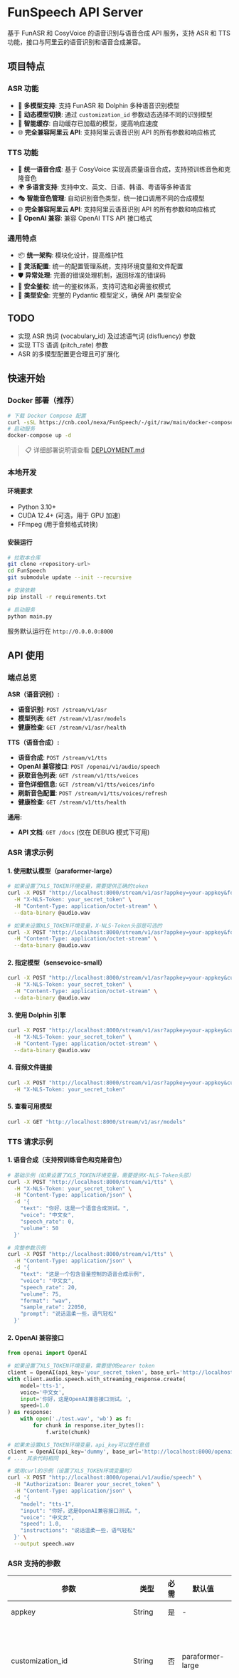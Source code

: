# FunSpeech API Server

基于 FunASR 和 CosyVoice 的语音识别与语音合成 API 服务，支持 ASR 和 TTS 功能，接口与阿里云的语音识别和语音合成兼容。

## 项目特点

### ASR 功能

- 🚀 **多模型支持**: 支持 FunASR 和 Dolphin 多种语音识别模型
- 🔄 **动态模型切换**: 通过 `customization_id` 参数动态选择不同的识别模型
- 💾 **智能缓存**: 自动缓存已加载的模型，提高响应速度
- 🌐 **完全兼容阿里云 API**: 支持阿里云语音识别 API 的所有参数和响应格式

### TTS 功能

- 🎵 **统一语音合成**: 基于 CosyVoice 实现高质量语音合成，支持预训练音色和克隆音色
- 🌍 **多语言支持**: 支持中文、英文、日语、韩语、粤语等多种语言
- 🎭 **智能音色管理**: 自动识别音色类型，统一接口调用不同的合成模型
- 🌐 **完全兼容阿里云 API**: 支持阿里云语音识别 API 的所有参数和响应格式
- 🔗 **OpenAI 兼容**: 兼容 OpenAI TTS API 接口格式

### 通用特点

- 📦 **统一架构**: 模块化设计，提高维护性
- 🔧 **灵活配置**: 统一的配置管理系统，支持环境变量和文件配置
- 🛡️ **异常处理**: 完善的错误处理机制，返回标准的错误码
- 🔐 **安全鉴权**: 统一的鉴权体系，支持可选和必需鉴权模式
- 📝 **类型安全**: 完整的 Pydantic 模型定义，确保 API 类型安全

## TODO

- 实现 ASR 热词 (vocabulary_id) 及过滤语气词 (disfluency) 参数
- 实现 TTS 语调 (pitch_rate) 参数
- ASR 的多模型配置更合理且可扩展化

## 快速开始

### Docker 部署（推荐）

```bash
# 下载 Docker Compose 配置
curl -sSL https://cnb.cool/nexa/FunSpeech/-/git/raw/main/docker-compose.yml -o docker-compose.yml
# 启动服务
docker-compose up -d
```

> 📋 详细部署说明请查看 [DEPLOYMENT.md](./DEPLOYMENT.md)

### 本地开发

#### 环境要求

- Python 3.10+
- CUDA 12.4+ (可选，用于 GPU 加速)
- FFmpeg (用于音频格式转换)

#### 安装运行

```bash
# 拉取本仓库
git clone <repository-url>
cd FunSpeech
git submodule update --init --recursive

# 安装依赖
pip install -r requirements.txt

# 启动服务
python main.py
```

服务默认运行在 `http://0.0.0.0:8000`

## API 使用

### 端点总览

**ASR（语音识别）:**

- **语音识别**: `POST /stream/v1/asr`
- **模型列表**: `GET /stream/v1/asr/models`
- **健康检查**: `GET /stream/v1/asr/health`

**TTS（语音合成）:**

- **语音合成**: `POST /stream/v1/tts`
- **OpenAI 兼容接口**: `POST /openai/v1/audio/speech`
- **获取音色列表**: `GET /stream/v1/tts/voices`
- **音色详细信息**: `GET /stream/v1/tts/voices/info`
- **刷新音色配置**: `POST /stream/v1/tts/voices/refresh`
- **健康检查**: `GET /stream/v1/tts/health`

**通用:**

- **API 文档**: `GET /docs` (仅在 DEBUG 模式下可用)

### ASR 请求示例

#### 1. 使用默认模型（paraformer-large）

```bash
# 如果设置了XLS_TOKEN环境变量，需要提供正确的token
curl -X POST "http://localhost:8000/stream/v1/asr?appkey=your-appkey&format=wav&sample_rate=16000&enable_punctuation_prediction=true" \
  -H "X-NLS-Token: your_secret_token" \
  -H "Content-Type: application/octet-stream" \
  --data-binary @audio.wav

# 如果未设置XLS_TOKEN环境变量，X-NLS-Token头部是可选的
curl -X POST "http://localhost:8000/stream/v1/asr?appkey=your-appkey&format=wav&sample_rate=16000" \
  -H "Content-Type: application/octet-stream" \
  --data-binary @audio.wav
```

#### 2. 指定模型（sensevoice-small）

```bash
curl -X POST "http://localhost:8000/stream/v1/asr?appkey=your-appkey&customization_id=sensevoice-small&format=wav" \
  -H "X-NLS-Token: your_secret_token" \
  -H "Content-Type: application/octet-stream" \
  --data-binary @audio.wav
```

#### 3. 使用 Dolphin 引擎

```bash
curl -X POST "http://localhost:8000/stream/v1/asr?appkey=your-appkey&customization_id=dolphin-small&dolphin_lang_sym=zh&dolphin_region_sym=BEIJING" \
  -H "X-NLS-Token: your_secret_token" \
  -H "Content-Type: application/octet-stream" \
  --data-binary @audio.wav
```

#### 4. 音频文件链接

```bash
curl -X POST "http://localhost:8000/stream/v1/asr?appkey=your-appkey&customization_id=dolphin-small&audio_address=https://example.com/audio.wav" \
  -H "X-NLS-Token: your_secret_token"
```

#### 5. 查看可用模型

```bash
curl -X GET "http://localhost:8000/stream/v1/asr/models"
```

### TTS 请求示例

#### 1. 语音合成（支持预训练音色和克隆音色）

```bash
# 基础示例（如果设置了XLS_TOKEN环境变量，需要提供X-NLS-Token头部）
curl -X POST "http://localhost:8000/stream/v1/tts" \
  -H "X-NLS-Token: your_secret_token" \
  -H "Content-Type: application/json" \
  -d '{
    "text": "你好，这是一个语音合成测试。",
    "voice": "中文女",
    "speech_rate": 0,
    "volume": 50
  }'

# 完整参数示例
curl -X POST "http://localhost:8000/stream/v1/tts" \
  -H "Content-Type: application/json" \
  -d '{
    "text": "这是一个包含音量控制的语音合成示例",
    "voice": "中文女",
    "speech_rate": 20,
    "volume": 75,
    "format": "wav",
    "sample_rate": 22050,
    "prompt": "说话温柔一些，语气轻松"
  }'
```

#### 2. OpenAI 兼容接口

```python
from openai import OpenAI

# 如果设置了XLS_TOKEN环境变量，需要提供Bearer token
client = OpenAI(api_key='your_secret_token', base_url='http://localhost:8000/openai/v1')
with client.audio.speech.with_streaming_response.create(
    model='tts-1',
    voice='中文女',
    input='你好，这是OpenAI兼容接口测试。',
    speed=1.0
) as response:
    with open('./test.wav', 'wb') as f:
        for chunk in response.iter_bytes():
            f.write(chunk)

# 如果未设置XLS_TOKEN环境变量，api_key可以是任意值
client = OpenAI(api_key='dummy', base_url='http://localhost:8000/openai/v1')
# ... 其余代码相同
```

```bash
# 使用curl的示例（设置了XLS_TOKEN环境变量时）
curl -X POST "http://localhost:8000/openai/v1/audio/speech" \
  -H "Authorization: Bearer your_secret_token" \
  -H "Content-Type: application/json" \
  -d '{
    "model": "tts-1",
    "input": "你好，这是OpenAI兼容接口测试。",
    "voice": "中文女",
    "speed": 1.0,
    "instructions": "说话温柔一些，语气轻松"
  }' \
  --output speech.wav
```

### ASR 支持的参数

| 参数                              | 类型    | 必需 | 默认值           | 描述                                                            |
| --------------------------------- | ------- | ---- | ---------------- | --------------------------------------------------------------- |
| appkey                            | String  | 是   | -                | 应用 Appkey                                                     |
| customization_id                  | String  | 否   | paraformer-large | ASR 模型 ID，可通过 /models 接口查看可用模型                    |
| format                            | String  | 否   | -                | 音频格式 (pcm, wav, opus, speex, amr, mp3, aac, m4a, flac, ogg) |
| sample_rate                       | Integer | 否   | 16000            | 音频采样率 (8000, 16000, 22050, 44100, 48000)                   |
| vocabulary_id                     | String  | 否   | -                | 热词表 (待实现) ID                                              |
| enable_punctuation_prediction     | Boolean | 否   | false            | 是否添加标点                                                    |
| enable_inverse_text_normalization | Boolean | 否   | false            | 中文数字转阿拉伯数字                                            |
| enable_voice_detection            | Boolean | 否   | false            | 是否启用语音检测                                                |
| disfluency                        | Boolean | 否   | false            | 过滤语气 (待实现) 词                                            |
| audio_address                     | String  | 否   | -                | 音频文件下载链接                                                |
| dolphin_lang_sym                  | String  | 否   | zh               | Dolphin 引擎语言符号                                            |
| dolphin_region_sym                | String  | 否   | SHANGHAI         | Dolphin 引擎区域符号                                            |

### TTS 支持的参数

#### 语音合成 (`/stream/v1/tts`)

| 参数        | 类型    | 必需 | 描述                                                                |
| ----------- | ------- | ---- | ------------------------------------------------------------------- |
| text        | String  | 是   | 待合成的文本                                                        |
| format      | String  | 否   | 音频编码格式 (pcm, wav, opus, speex, amr, mp3, aac, m4a, flac, ogg) |
| sample_rate | Integer | 否   | 音频采样率 (8000, 16000, 22050, 44100, 48000)                       |
| voice       | String  | 否   | 音色名称，支持预训练音色（中文女、中文男等）和克隆音色              |
| speech_rate | Float   | 否   | 语速 (-500~500，0 为正常语速，负值为减速，正值为加速)               |
| volume      | Integer | 否   | 音量大小 (0~100，默认值 50)                                         |
| prompt      | String  | 否   | 音色指导文本，用于指导 TTS 模型的音色生成风格                       |

**预训练音色**: 中文女, 中文男, 日语男, 粤语女, 英文女, 英文男, 韩语女  
**克隆音色**: 通过音色管理工具添加的自定义音色

#### OpenAI 兼容接口 (`/openai/v1/audio/speech`)

| 参数            | 类型   | 必需 | 描述                              |
| --------------- | ------ | ---- | --------------------------------- |
| input           | String | 是   | 待合成的文本                      |
| voice           | String | 是   | 音色名称或参考音频路径            |
| speed           | Float  | 否   | 语速 (0.5-2.0)                    |
| model           | String | 否   | 模型名称 (兼容参数，固定为 tts-1) |
| response_format | String | 否   | 响应格式 (固定为 wav)             |
| instructions    | String | 否   | 音色指导文本，等同于 prompt 参数  |

### 支持的音色列表

#### 预训练音色（内置）

- **中文女**: 温柔甜美的中文女性音色
- **中文男**: 深沉稳重的中文男性音色
- **英文女**: 清晰自然的英文女性音色
- **英文男**: 低沉磁性的英文男性音色
- **日语男**: 标准的日语男性音色
- **韩语女**: 清新可爱的韩语女性音色
- **粤语女**: 地道的粤语女性音色

#### 克隆音色（可扩展）

克隆音色需要通过音色管理工具添加，步骤如下：

1. **准备音频和文本文件**：将参考音频文件（`.wav`）和对应的文本文件（`.txt`）放在 `app/services/tts/clone/` 目录下
2. **运行音色管理工具**：`python -m app.services.tts.clone.voice_manager --add <音色名称>`
3. **验证音色可用性**：`GET /stream/v1/tts/voices` 查看音色列表

**注意**：音色名称不能与预训练音色重名，音频文件建议长度为 3-15 秒，音质清晰无噪音。

### Prompt/Instructions 参数说明

#### 功能说明

`prompt`（常规接口）和 `instructions`（OpenAI 兼容接口）参数用于指导 TTS 模型的音色生成风格，两者功能完全相同。

> ⚠️ 目前该参数仅能适用于 **克隆音色**（CosyVoice2），预设音色（SFT）不适用。

#### 使用场景

- **情感控制**: "说话温柔一些" / "语气激动一些" / "说话轻松随意"
- **语速节奏**: "说话慢一点" / "说话节奏明快一些"
- **语调风格**: "用播音腔" / "用朗读的语调" / "像讲故事一样"
- **音色特点**: "声音低沉一些" / "声音甜美一些"

#### 使用建议

1. **简洁明确**: 指导文本应简洁明确，避免过于复杂的描述
2. **中文描述**: 推荐使用中文描述，效果更好
3. **合理长度**: 建议控制在 50 字以内，最长不超过 500 字
4. **适用音色**: 对克隆音色效果更明显，预训练音色也有一定效果

#### 示例

```json
{
  "text": "欢迎来到我们的语音服务平台",
  "voice": "中文女",
  "prompt": "说话温柔一些，像客服一样亲切"
}
```

```json
{
  "input": "今天天气真不错，适合出去走走",
  "voice": "中文男",
  "instructions": "说话轻松自然，像朋友聊天一样"
}
```

## ASR 模型配置

### models.json 配置文件

项目根目录下的 `models.json` 文件用于配置可用的语音识别模型：

```json
{
  "models": {
    "paraformer-large": {
      "name": "Paraformer Large",
      "path": "iic/speech_paraformer-large_asr_nat-zh-cn-16k-common-vocab8404-pytorch",
      "engine": "funasr",
      "description": "高精度中文语音识别模型",
      "languages": ["zh"],
      "default": true
    },
    "sensevoice-small": {
      "name": "SenseVoice Small",
      "path": "iic/SenseVoiceSmall",
      "engine": "funasr",
      "description": "通用语音识别模型，支持中英文混合识别",
      "languages": ["zh", "en"]
    },
    "dolphin-small": {
      "name": "Dolphin Small",
      "path": "DataoceanAI/dolphin-small",
      "engine": "dolphin",
      "size": "small",
      "description": "轻量级语音识别模型",
      "languages": ["zh", "en"]
    }
  }
}
```

### 配置字段说明

- `name`: 模型显示名称
- `path`: ModelScope Hub 上的模型路径
- `engine`: 引擎类型（funasr 或 dolphin）
- `description`: 模型描述
- `languages`: 支持的语言列表
- `default`: 是否为默认模型
- `size`: Dolphin 模型的大小（small/medium/large）

### 支持的 ASR 模型

#### FunASR 模型

- **Paraformer Large**: 高精度中文语音识别（默认）
- **SenseVoice Small**: 中英文混合识别
- **UniASR 2Pass**: 支持方言的中文识别

#### Dolphin 模型

- **Dolphin Small**: 轻量级模型，适合资源受限环境
- **Dolphin Medium**: 平衡性能与资源消耗
- **Dolphin Large**: 最高精度，适合对准确率要求高的场景

### 响应格式

#### ASR 成功响应

```json
{
  "task_id": "cf7b0c5339244ee29cd4e43fb97f****",
  "result": "北京的天气。",
  "status": 20000000,
  "message": "SUCCESS"
}
```

#### ASR 模型列表响应

```json
{
  "models": [
    {
      "id": "paraformer-large",
      "name": "Paraformer Large",
      "engine": "funasr",
      "description": "高精度中文语音识别模型",
      "languages": ["zh"],
      "default": true,
      "loaded": false,
      "path_exists": true
    }
  ],
  "total": 6,
  "loaded_count": 1
}
```

#### TTS 成功响应

```json
{
  "task_id": "tts_1640995200000_12345678",
  "audio_url": "/tmp/preset_voice_1640995200_1234.wav",
  "status": 20000000,
  "message": "SUCCESS"
}
```

#### 错误响应

```json
{
  "task_id": "8bae3613dfc54ebfa811a17d8a7a****",
  "result": "",
  "status": 40000001,
  "message": "Gateway:ACCESS_DENIED:The token 'c0c1e860f3*******de8091c68a' is invalid!"
}
```

## 鉴权说明

### 环境变量配置

通过环境变量 `XLS_TOKEN` 控制鉴权行为：

- **未设置 XLS_TOKEN**: 鉴权是可选的，客户端可以不提供 token
- **设置了 XLS_TOKEN**: 鉴权是必需的，客户端必须提供正确的 token

```bash
# 启用鉴权
export XLS_TOKEN=your_secret_token_here

# 禁用鉴权（不设置环境变量）
# unset XLS_TOKEN
```

### ASR 接口鉴权

**请求头格式**: `X-NLS-Token: <token>`

```bash
# 必需鉴权时
curl -H "X-NLS-Token: your_secret_token" ...

# 可选鉴权时
curl ...  # 无需提供X-NLS-Token头部
```

### TTS 接口鉴权

**普通 TTS 接口**: 使用 `X-NLS-Token` 头部（与 ASR 相同）

```bash
curl -H "X-NLS-Token: your_secret_token" ...
```

**OpenAI 兼容接口**: 使用 `Authorization: Bearer <token>` 头部

```bash
curl -H "Authorization: Bearer your_secret_token" ...
```

### 鉴权错误响应

当鉴权失败时，返回以下格式的错误：

```json
{
  "task_id": "xxx",
  "result": "",
  "status": 40000001,
  "message": "Gateway:ACCESS_DENIED:The token 'xxxx****' is invalid!"
}
```

## 状态码

| 状态码   | 描述             |
| -------- | ---------------- |
| 20000000 | 请求成功         |
| 40000001 | 身份认证失败     |
| 40000002 | 无效的消息       |
| 40000003 | 无效的参数       |
| 40000004 | 无效的音色参数   |
| 40000005 | 无效的语速参数   |
| 40000006 | 参考音频处理失败 |
| 40000011 | 缺少 appkey      |
| 40000012 | appkey 无效      |
| 40000013 | 参数错误         |
| 40000014 | 不支持的音频格式 |
| 40000015 | 不支持的采样率   |
| 40000021 | 音频数据为空     |
| 40000022 | 音频格式无效     |
| 40000023 | 音频文件过大     |
| 40000024 | 音频下载失败     |
| 41010101 | 不支持的采样率   |
| 50000000 | 内部服务错误     |
| 50000001 | 模型错误         |
| 50000002 | 音频处理失败     |

## 开发说明

### 模型配置

#### ASR 模型 (FunASR & Dolphin)

- **FunASR 模型**: 根据 `models.json` 配置动态加载
- **Dolphin 模型**: 根据 `models.json` 配置动态加载
- **VAD 模型**: `iic/speech_fsmn_vad_zh-cn-16k-common-pytorch`
- **标点模型**: `iic/punc_ct-transformer_zh-cn-common-vocab272727-pytorch`

#### TTS 模型 (CosyVoice)

- **SFT 模型**: `iic/CosyVoice-300M-SFT` (预训练音色)
- **TTS 模型**: `iic/CosyVoice2-0.5B` (音色克隆)

模型会在首次启动时自动下载，请确保网络连接正常。

### 兼容性说明

- **ASR**: 完全兼容阿里云语音识别 API，支持多模型动态切换，某些高级功能（如热词表）仅提供接口兼容性
- **TTS**: 兼容 OpenAI TTS API 格式，支持多种音色和克隆模式
